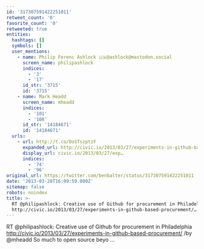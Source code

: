 ```yaml
---
id: '317307591422251011'
retweet_count: '0'
favorite_count: '0'
retweeted: true
entities:
  hashtags: []
  symbols: []
  user_mentions:
    - name: Philip Ferenc Ashlock 🇺🇲@ashlock@mastodon.social
      screen_name: philipashlock
      indices:
        - '3'
        - '17'
      id_str: '3715'
      id: '3715'
    - name: Mark Headd
      screen_name: mheadd
      indices:
        - '101'
        - '108'
      id_str: '14184671'
      id: '14184671'
  urls:
    - url: http://t.co/DoSTszptzF
      expanded_url: http://civic.io/2013/03/27/experiments-in-github-based-procurement/
      display_url: civic.io/2013/03/27/exp…
      indices:
        - '74'
        - '96'
original_url: https://twitter.com/benbalter/status/317307591422251011
date: '2013-03-28T16:09:59.000Z'
sitemap: false
robots: noindex
title: >-
  RT @philipashlock: Creative use of Github for procurement in Philadelphia
  http://civic.io/2013/03/27/experiments-in-github-based-procurement/…
---
```


RT @philipashlock: Creative use of Github for procurement in Philadelphia http://civic.io/2013/03/27/experiments-in-github-based-procurement/ /by @mheadd So much to open source beyo ...